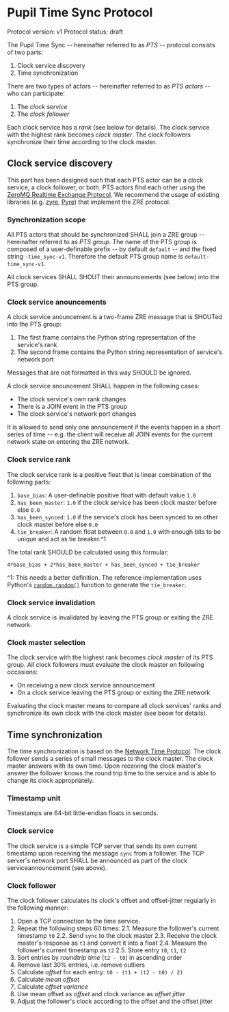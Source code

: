 # Pupil Time Sync Protocol

Protocol version: v1
Protocol status: draft

The Pupil Time Sync -- hereinafter referred to as _PTS_ -- protocol consists of two parts:
1. Clock service discovery
2. Time synchronization

There are two types of actors -- hereinafter referred to as _PTS actors_ -- who
can participate:
1. The _clock service_
2. The _clock follower_

Each clock service has a _rank_ (see below for details). The clock service with
the highest rank becomes _clock master_. The clock followers synchronize their
time according to the clock master.

## Clock service discovery

This part has been designed such that each PTS actor can be a clock service,
a clock follower, or both. PTS actors find each other using the [ZeroMQ Realtime
Exchange Protocol](https://rfc.zeromq.org/spec:36/ZRE). We recommend the usage
of existing libraries (e.g. [zyre](https://github.com/zeromq/zyre), [Pyre](https://github.com/zeromq/pyre)) that implement the ZRE protocol.

### Synchronization scope

All PTS actors that should be synchronized SHALL join a ZRE group -- hereinafter
referred to as _PTS group_. The name of the PTS group is composed of a user-definable
prefix -- by default `default` -- and the fixed string `-time_sync-v1`. Therefore the
default PTS group name is `default-time_sync-v1`.

All clock services SHALL SHOUT their announcements (see below) into the PTS group.

### Clock service anouncements

A clock service anouncement is a two-frame ZRE message that is SHOUTed into the
PTS group:
1. The first frame contains the Python string representation of the service's rank
2. The second frame contains the Python string representation of service's network port

Messages that are not formatted in this way SHOULD be ignored.

A clock service anouncement SHALL happen in the following cases:
* The clock service's own rank changes
* There is a JOIN event in the PTS group
* The clock service's network port changes

It is allowed to send only one announcement if the events happen in a short
series of time -- e.g. the client will receive all JOIN events for the current
network state on entering the ZRE network.

### Clock service rank

The clock service rank is a positive float that is linear combination of the
following parts:

1. `base_bias`: A user-definable positive float with default value `1.0`
2. `has_been_master`: `1.0` if the clock service has been clock master before
    else `0.0`
3. `has_been_synced`: `1.0` if the service's clock has been synced to an other
    clock master before else `0.0`
4. `tie_breaker`: A random float between `0.0` and `1.0` with enough bits to be
    unique and act as tie breaker.^1

The total rank SHOULD be calculated using this formular:
```
4*base_bias + 2*has_been_master + has_been_synced + tie_breaker
```

^1: This needs a better definition. The reference implementation uses Python's
    [`random.random()`](https://docs.python.org/3/library/random.html#random.random)
    function to generate the `tie_breaker`.

### Clock service invalidation

A clock service is invalidated by leaving the PTS group or exiting the ZRE network.

### Clock master selection

The clock service with the highest rank becomes _clock master_ of its PTS group.
All clock followers must evaluate the clock master on following occasions:
* On receiving a new clock service announcement
* On a clock service leaving the PTS group or exiting the ZRE network

Evaluating the clock master means to compare all clock services' ranks and synchronize
its own clock with the clock master (see beow for details).


## Time synchronization

The time synchronization is based on the [Network Time Protocol](https://en.wikipedia.org/wiki/Network_Time_Protocol). The clock follower sends a series of small messages
to the clock master. The clock master answers with its own time. Upon receiving
the clock master's answer the follower knows the round trip time to the service
and is able to change its clock appropriately.

### Timestamp unit

Timestamps are 64-bit little-endian floats in seconds.

### Clock service

The clock service is a simple TCP server that sends its own current timestamp
upon receiving the message `sync` from a follower. The TCP server's network port
SHALL be announced as part of the clock serviceannouncement (see above).

### Clock follower

The clock follower calculates its clock's offset and offset-jitter regularly in
the following manner:

1. Open a TCP connection to the time service.
2. Repeat the following steps 60 times:
    2.1. Measure the follower's current timestamp `t0`
    2.2. Send `sync` to the clock master
    2.3. Receive the clock master's response as `t1` and convert it into a float
    2.4. Measure the follower's current timestamp as `t2`
    2.5. Store entry `t0`, `t1`, `t2`
3. Sort entries by _roundtrip time_ (`t2 - t0`) in ascending order
4. Remove last 30% entries, i.e. remove outliers
5. Calculate _offset_ for each entry: `t0 - (t1 + (t2 - t0) / 2)`
6. Calculate _mean offset_
7. Calculate _offset variance_
8. Use mean offset as _offset_ and clock variance as _offset jitter_
9. Adjust the follower's clock according to the offset and the offset jitter

